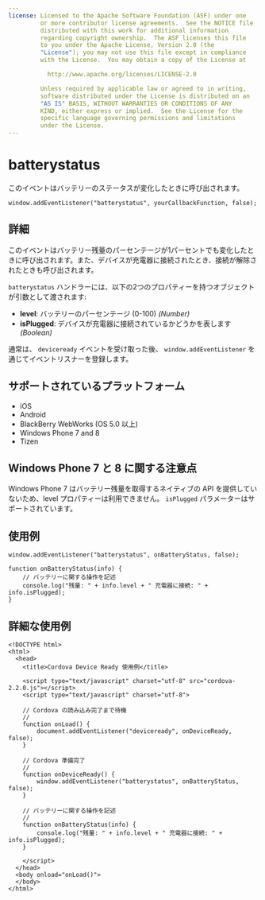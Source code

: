 ```yaml
---
license: Licensed to the Apache Software Foundation (ASF) under one
         or more contributor license agreements.  See the NOTICE file
         distributed with this work for additional information
         regarding copyright ownership.  The ASF licenses this file
         to you under the Apache License, Version 2.0 (the
         "License"); you may not use this file except in compliance
         with the License.  You may obtain a copy of the License at

           http://www.apache.org/licenses/LICENSE-2.0

         Unless required by applicable law or agreed to in writing,
         software distributed under the License is distributed on an
         "AS IS" BASIS, WITHOUT WARRANTIES OR CONDITIONS OF ANY
         KIND, either express or implied.  See the License for the
         specific language governing permissions and limitations
         under the License.
---
```


batterystatus
===========

このイベントはバッテリーのステータスが変化したときに呼び出されます。

    window.addEventListener("batterystatus", yourCallbackFunction, false);

詳細
-------

このイベントはバッテリー残量のパーセンテージが1パーセントでも変化したときに呼び出されます。また、デバイスが充電器に接続されたとき、接続が解除されたときも呼び出されます。

`batterystatus` ハンドラーには、以下の2つのプロパティーを持つオブジェクトが引数として渡されます:

- __level__: バッテリーのパーセンテージ (0-100) _(Number)_
- __isPlugged__: デバイスが充電器に接続されているかどうかを表します _(Boolean)_

通常は、 `deviceready` イベントを受け取った後、 `window.addEventListener` を通じてイベントリスナーを登録します。

サポートされているプラットフォーム
-------------------

- iOS
- Android
- BlackBerry WebWorks (OS 5.0 以上)
- Windows Phone 7 and 8
- Tizen

Windows Phone 7 と 8 に関する注意点
----------------------

Windows Phone 7 はバッテリー残量を取得するネイティブの API を提供していないため、level プロパティーは利用できません。 `isPlugged` パラメーターはサポートされています。

使用例
-------------

    window.addEventListener("batterystatus", onBatteryStatus, false);

    function onBatteryStatus(info) {
        // バッテリーに関する操作を記述
        console.log("残量: " + info.level + " 充電器に接続: " + info.isPlugged);
    }

詳細な使用例
------------

    <!DOCTYPE html>
    <html>
      <head>
        <title>Cordova Device Ready 使用例</title>

        <script type="text/javascript" charset="utf-8" src="cordova-2.2.0.js"></script>
        <script type="text/javascript" charset="utf-8">

        // Cordova の読み込み完了まで待機
        //
        function onLoad() {
            document.addEventListener("deviceready", onDeviceReady, false);
        }

        // Cordova 準備完了
        //
        function onDeviceReady() {
            window.addEventListener("batterystatus", onBatteryStatus, false);
        }

        // バッテリーに関する操作を記述
        //
        function onBatteryStatus(info) {
            console.log("残量: " + info.level + " 充電器に接続: " + info.isPlugged);
        }

        </script>
      </head>
      <body onload="onLoad()">
      </body>
    </html>
